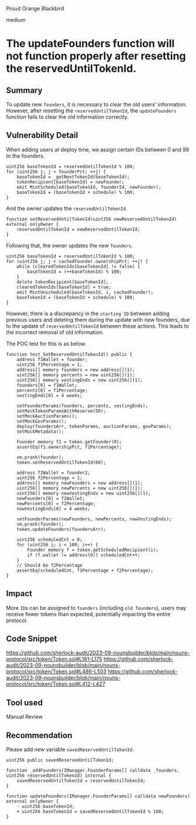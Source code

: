 Proud Orange Blackbird

medium

# The updateFounders function will not function properly after resetting the reservedUntilTokenId.

## Summary
To update new `founders`, it is necessary to clear the old users' information. 
However, after resetting the `reservedUntilTokenId`, the `updateFounders` function fails to clear the old information correctly.
## Vulnerability Detail
When adding users at deploy time, we assign certain IDs between 0 and 99 to the founders.
```solidity
uint256 baseTokenId = reservedUntilTokenId % 100;
for (uint256 j; j < founderPct; ++j) {
    baseTokenId = _getNextTokenId(baseTokenId);
    tokenRecipient[baseTokenId] = newFounder;
    emit MintScheduled(baseTokenId, founderId, newFounder);
    baseTokenId = (baseTokenId + schedule) % 100;
}
```
And the owner updates the `reservedUntilTokenId`.
```solidity
function setReservedUntilTokenId(uint256 newReservedUntilTokenId) external onlyOwner {
    reservedUntilTokenId = newReservedUntilTokenId;
}
```
Following that, the owner updates the new `founders`.
```solidity
uint256 baseTokenId = reservedUntilTokenId % 100;
for (uint256 j; j < cachedFounder.ownershipPct; ++j) {
    while (clearedTokenIds[baseTokenId] != false) {
        baseTokenId = (++baseTokenId) % 100;
    }
    delete tokenRecipient[baseTokenId];
    clearedTokenIds[baseTokenId] = true;
    emit MintUnscheduled(baseTokenId, i, cachedFounder);
    baseTokenId = (baseTokenId + schedule) % 100;
}
```
However, there is a discrepancy in the `starting ID` between adding previous users and deleting them during the update with new founders, due to the update of `reservedUntilTokenId` between these actions. 
This leads to the incorrect removal of old information.

The POC test for this is as below.
```solidity
function test_SetReservedUntilTokenId() public {
    address f1Wallet = founder;
    uint256 f1Percentage = 1;
    address[] memory founders = new address[](1);
    uint256[] memory percents = new uint256[](1);
    uint256[] memory vestingEnds = new uint256[](1);
    founders[0] = f1Wallet;
    percents[0] = f1Percentage;
    vestingEnds[0] = 4 weeks;

    setFounderParams(founders, percents, vestingEnds);
    setMockTokenParamsWithReserve(50);
    setMockAuctionParams();
    setMockGovParams();
    deploy(foundersArr, tokenParams, auctionParams, govParams);
    setMockMetadata();

    Founder memory f1 = token.getFounder(0);
    assertEq(f1.ownershipPct, f1Percentage);

    vm.prank(founder);
    token.setReservedUntilTokenId(60);

    address f2Wallet = founder2;
    uint256 f2Percentage = 1;
    address[] memory newFounders = new address[](1);
    uint256[] memory newPercents = new uint256[](1);
    uint256[] memory newVestingEnds = new uint256[](1);
    newFounders[0] = f2Wallet;
    newPercents[0] = f2Percentage;
    newVestingEnds[0] = 4 weeks;

    setFounderParams(newFounders, newPercents, newVestingEnds);
    vm.prank(founder);
    token.updateFounders(foundersArr);

    uint256 scheduledCnt = 0;
    for (uint256 i; i < 100; i++) {
        Founder memory f = token.getScheduledRecipient(i);
        if (f.wallet != address(0)) scheduledCnt++;
    }
    // Should be f2Percentage
    assertEq(scheduledCnt, f1Percentage + f2Percentage);
}
```
## Impact
More `ID`s can be assigned to `founders` (including `old founders`), users may receive fewer tokens than expected, potentially impacting the entire protocol.
## Code Snippet
https://github.com/sherlock-audit/2023-09-nounsbuilder/blob/main/nouns-protocol/src/token/Token.sol#L161-L175
https://github.com/sherlock-audit/2023-09-nounsbuilder/blob/main/nouns-protocol/src/token/Token.sol#L486-L503
https://github.com/sherlock-audit/2023-09-nounsbuilder/blob/main/nouns-protocol/src/token/Token.sol#L412-L427
## Tool used

Manual Review

## Recommendation
Please add new variable `savedReservedUntilTokenId`.
```solidity
uint256 public savedReservedUntilTokenId;

function _addFounders(IManager.FounderParams[] calldata _founders, uint256 reservedUntilTokenId) internal {
    savedReservedUntilTokenId = reservedUntilTokenId;
}

function updateFounders(IManager.FounderParams[] calldata newFounders) external onlyOwner {
    - uint256 baseTokenId;
    + uint256 baseTokenId = savedReservedUntilTokenId % 100;
}
```